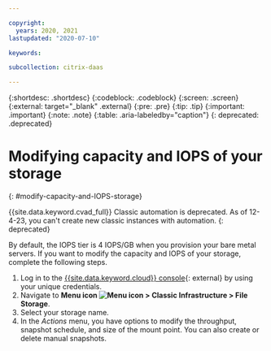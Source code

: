 ```yaml
---

copyright:
  years: 2020, 2021
lastupdated: "2020-07-10"

keywords:

subcollection: citrix-daas

---
```


{:shortdesc: .shortdesc}
{:codeblock: .codeblock}
{:screen: .screen}
{:external: target="_blank" .external}
{:pre: .pre}
{:tip: .tip}
{:important: .important}
{:note: .note}
{:table: .aria-labeledby="caption"}
{: deprecated: .deprecated} 

# Modifying capacity and IOPS of your storage
{: #modify-capacity-and-IOPS-storage}

{{site.data.keyword.cvad_full}} Classic automation is deprecated. As of 12-4-23, you can't create new classic instances with automation. 
{: deprecated}

By default, the IOPS tier is 4 IOPS/GB when you provision your bare metal servers. If you want to modify the capacity and IOPS of your storage, complete the following steps.

1. Log in to the [{{site.data.keyword.cloud}} console](https://cloud.ibm.com/login){: external} by using your unique credentials. 
2. Navigate to **Menu icon ![Menu icon](../icons/icon_hamburger.svg) > Classic Infrastructure > File Storage**.
3. Select your storage name.
4. In the _Actions_ menu, you have options to modify the throughput, snapshot schedule, and size of the mount point. You can also create or delete manual snapshots.
